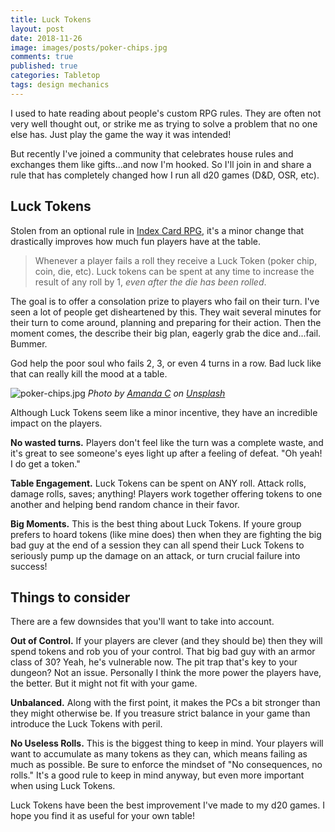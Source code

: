 ```yaml
---
title: Luck Tokens
layout: post
date: 2018-11-26
image: images/posts/poker-chips.jpg
comments: true
published: true
categories: Tabletop
tags: design mechanics 
---
```


I used to hate reading about people's custom RPG rules. They are often not very well thought out, or strike me as trying to solve a problem that no one else has. Just play the game the way it was intended!

But recently I've joined a community that celebrates house rules and exchanges them like gifts...and now I'm hooked. So I'll join in and share a rule that has completely changed how I run all d20 games (D&D, OSR, etc).

## Luck Tokens

Stolen from an optional rule in [Index Card RPG](/david/2018/03/online-rpg), it's a minor change that drastically improves how much fun players have at the table.

> Whenever a player fails a roll they receive a Luck Token (poker chip, coin, die, etc). Luck tokens can be spent at any time to increase the result of any roll by 1, *even after the die has been rolled*.

The goal is to offer a consolation prize to players who fail on their turn. I've seen a lot of people get disheartened by this. They wait several minutes for their turn to come around, planning and preparing for their action. Then the moment comes, the describe their big plan, eagerly grab the dice and...fail. Bummer. 

God help the poor soul who fails 2, 3, or even 4 turns in a row. Bad luck like that can really kill the mood at a table.

![poker-chips.jpg]({{site.url}}/images/posts/poker-chips.jpg)
*Photo by [Amanda C](https://unsplash.com/@amandagraphc) on [Unsplash](https://unsplash.com/)*

Although Luck Tokens seem like a minor incentive, they have an incredible impact on the players. 

**No wasted turns.** Players don't feel like the turn was a complete waste, and it's great to see someone's eyes light up after a feeling of defeat. "Oh yeah! I do get a token."

**Table Engagement.** Luck Tokens can be spent on ANY roll. Attack rolls, damage rolls, saves; anything! Players work together offering tokens to one another and helping bend random chance in their favor.

**Big Moments.** This is the best thing about Luck Tokens. If youre group prefers to hoard tokens (like mine does) then when they are fighting the big bad guy at the end of a session they can all spend their Luck Tokens to seriously pump up the damage on an attack, or turn crucial failure into success!

## Things to consider

There are a few downsides that you'll want to take into account.

**Out of Control.** If your players are clever (and they should be) then they will spend tokens and rob you of your control. That big bad guy with an armor class of 30? Yeah, he's vulnerable now. The pit trap that's key to your dungeon? Not an issue. Personally I think the more power the players have, the better. But it might not fit with your game.

**Unbalanced.** Along with the first point, it makes the PCs a bit stronger than they might otherwise be. If you treasure strict balance in your game than introduce the Luck Tokens with peril.

**No Useless Rolls.** This is the biggest thing to keep in mind. Your players will want to accumulate as many tokens as they can, which means failing as much as possible. Be sure to enforce the mindset of "No consequences, no rolls." It's a good rule to keep in mind anyway, but even more important when using Luck Tokens.

Luck Tokens have been the best improvement I've made to my d20 games. I hope you find it as useful for your own table! 